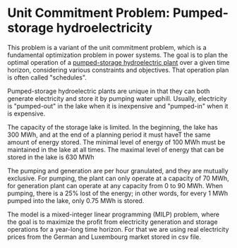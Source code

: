 # Unit Commitment Problem: Pumped-storage hydroelectricity

This problem is a variant of the unit commitment problem,
which is a fundamental optimization problem in power systems.
The goal is to plan the optimal operation of a [pumped-storage
hydroelectric plant](https://en.wikipedia.org/wiki/Pumped-storage_hydroelectricity) over a given time horizon,
considering various constraints and objectives.
That operation plan is often called "schedules".

Pumped-storage hydroelectric plants are unique in that they can both generate electricity and store it by pumping water
uphill.
Usually, electricity is "pumped-out" in the lake when it is inexpensive and "pumped-in" when it is expensive.

The capacity of the storage lake is limited. In the beginning, the lake has 300 MWh, and at the end of a planning period
it must haveT the same amount of energy stored.
The minimal level of energy of 100 MWh must be maintained in the lake at all times.
The maximal level of energy that can be stored in the lake is 630 MWh

The pumping and generation are per hour granulated, and they are mutually exclusive.
For pumping, the plant can only operate at a capacity of 70 MWh, for generation plant can operate at any capacity from 0
to 90 MWh.
When pumping, there is a 25% lost of the energy; in other words, for every 1 MWh pumped into the lake, only 0.75 MWh is
stored.

The model is a mixed-integer linear programming (MILP) problem,
where the goal is to maximize the profit from electricity generation and storage operations for a year-long time
horizon.
For that we are using real electricity prices from the German and Luxembourg market stored in csv file.

